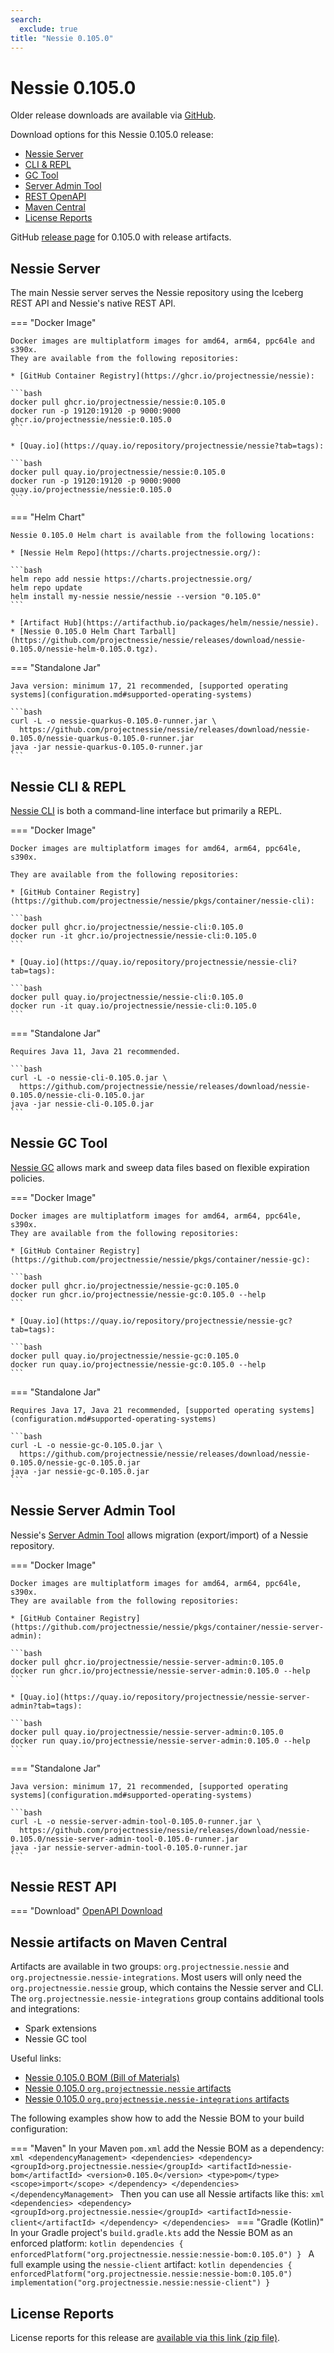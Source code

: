 ```yaml
---
search:
  exclude: true
title: "Nessie 0.105.0"
---
```


# Nessie 0.105.0

Older release downloads are available via [GitHub](https://github.com/projectnessie/nessie/releases).

Download options for this Nessie 0.105.0 release:

* [Nessie Server](#nessie-server)
* [CLI & REPL](#nessie-cli--repl)
* [GC Tool](#nessie-gc-tool)
* [Server Admin Tool](#nessie-server-admin-tool)
* [REST OpenAPI](#nessie-rest-api)
* [Maven Central](#nessie-artifacts-on-maven-central)
* [License Reports](#license-reports)

GitHub [release page](https://github.com/projectnessie/nessie/releases/tag/nessie-0.105.0) for 0.105.0 with release artifacts.

## Nessie Server

The main Nessie server serves the Nessie repository using the Iceberg REST API and Nessie's native REST API.

=== "Docker Image"

    Docker images are multiplatform images for amd64, arm64, ppc64le and s390x.
    They are available from the following repositories:

    * [GitHub Container Registry](https://ghcr.io/projectnessie/nessie):

    ```bash
    docker pull ghcr.io/projectnessie/nessie:0.105.0
    docker run -p 19120:19120 -p 9000:9000 ghcr.io/projectnessie/nessie:0.105.0
    ```

    * [Quay.io](https://quay.io/repository/projectnessie/nessie?tab=tags):

    ```bash
    docker pull quay.io/projectnessie/nessie:0.105.0
    docker run -p 19120:19120 -p 9000:9000 quay.io/projectnessie/nessie:0.105.0
    ```

=== "Helm Chart"

    Nessie 0.105.0 Helm chart is available from the following locations:

    * [Nessie Helm Repo](https://charts.projectnessie.org/):

    ```bash
    helm repo add nessie https://charts.projectnessie.org/
    helm repo update
    helm install my-nessie nessie/nessie --version "0.105.0"
    ```

    * [Artifact Hub](https://artifacthub.io/packages/helm/nessie/nessie).
    * [Nessie 0.105.0 Helm Chart Tarball](https://github.com/projectnessie/nessie/releases/download/nessie-0.105.0/nessie-helm-0.105.0.tgz).

=== "Standalone Jar"

    Java version: minimum 17, 21 recommended, [supported operating systems](configuration.md#supported-operating-systems)

    ```bash
    curl -L -o nessie-quarkus-0.105.0-runner.jar \
      https://github.com/projectnessie/nessie/releases/download/nessie-0.105.0/nessie-quarkus-0.105.0-runner.jar
    java -jar nessie-quarkus-0.105.0-runner.jar
    ```

## Nessie CLI & REPL

[Nessie CLI](cli.md) is both a command-line interface but primarily a REPL.

=== "Docker Image"

    Docker images are multiplatform images for amd64, arm64, ppc64le, s390x.

    They are available from the following repositories:

    * [GitHub Container Registry](https://github.com/projectnessie/nessie/pkgs/container/nessie-cli):

    ```bash
    docker pull ghcr.io/projectnessie/nessie-cli:0.105.0
    docker run -it ghcr.io/projectnessie/nessie-cli:0.105.0 
    ```

    * [Quay.io](https://quay.io/repository/projectnessie/nessie-cli?tab=tags):

    ```bash
    docker pull quay.io/projectnessie/nessie-cli:0.105.0
    docker run -it quay.io/projectnessie/nessie-cli:0.105.0
    ```

=== "Standalone Jar"

    Requires Java 11, Java 21 recommended.

    ```bash
    curl -L -o nessie-cli-0.105.0.jar \
      https://github.com/projectnessie/nessie/releases/download/nessie-0.105.0/nessie-cli-0.105.0.jar
    java -jar nessie-cli-0.105.0.jar
    ```

## Nessie GC Tool

[Nessie GC](gc.md) allows mark and sweep data files based on flexible expiration policies.

=== "Docker Image"

    Docker images are multiplatform images for amd64, arm64, ppc64le, s390x.
    They are available from the following repositories:

    * [GitHub Container Registry](https://github.com/projectnessie/nessie/pkgs/container/nessie-gc):

    ```bash
    docker pull ghcr.io/projectnessie/nessie-gc:0.105.0
    docker run ghcr.io/projectnessie/nessie-gc:0.105.0 --help
    ```

    * [Quay.io](https://quay.io/repository/projectnessie/nessie-gc?tab=tags):

    ```bash
    docker pull quay.io/projectnessie/nessie-gc:0.105.0
    docker run quay.io/projectnessie/nessie-gc:0.105.0 --help
    ```

=== "Standalone Jar"

    Requires Java 17, Java 21 recommended, [supported operating systems](configuration.md#supported-operating-systems)

    ```bash
    curl -L -o nessie-gc-0.105.0.jar \
      https://github.com/projectnessie/nessie/releases/download/nessie-0.105.0/nessie-gc-0.105.0.jar
    java -jar nessie-gc-0.105.0.jar
    ```

## Nessie Server Admin Tool

Nessie's [Server Admin Tool](export_import.md) allows migration (export/import) of a
Nessie repository.

=== "Docker Image"

    Docker images are multiplatform images for amd64, arm64, ppc64le, s390x.
    They are available from the following repositories:

    * [GitHub Container Registry](https://github.com/projectnessie/nessie/pkgs/container/nessie-server-admin):

    ```bash
    docker pull ghcr.io/projectnessie/nessie-server-admin:0.105.0
    docker run ghcr.io/projectnessie/nessie-server-admin:0.105.0 --help
    ```

    * [Quay.io](https://quay.io/repository/projectnessie/nessie-server-admin?tab=tags):

    ```bash
    docker pull quay.io/projectnessie/nessie-server-admin:0.105.0
    docker run quay.io/projectnessie/nessie-server-admin:0.105.0 --help
    ```

=== "Standalone Jar"

    Java version: minimum 17, 21 recommended, [supported operating systems](configuration.md#supported-operating-systems)

    ```bash
    curl -L -o nessie-server-admin-tool-0.105.0-runner.jar \
      https://github.com/projectnessie/nessie/releases/download/nessie-0.105.0/nessie-server-admin-tool-0.105.0-runner.jar
    java -jar nessie-server-admin-tool-0.105.0-runner.jar
    ```

## Nessie REST API

=== "Download"
    [OpenAPI Download](https://github.com/projectnessie/nessie/releases/download/nessie-0.105.0/nessie-openapi-0.105.0.yaml)

## Nessie artifacts on Maven Central

Artifacts are available in two groups: `org.projectnessie.nessie` and
`org.projectnessie.nessie-integrations`. Most users will only need the `org.projectnessie.nessie`
group, which contains the Nessie server and CLI. The `org.projectnessie.nessie-integrations` group
contains additional tools and integrations:

* Spark extensions
* Nessie GC tool

Useful links:

* [Nessie 0.105.0 BOM (Bill of Materials)](https://search.maven.org/artifact/org.projectnessie.nessie/nessie-bom/0.105.0/pom)
* [Nessie 0.105.0 `org.projectnessie.nessie` artifacts](https://search.maven.org/search?q=g:org.projectnessie.nessie%20v:0.105.0)
* [Nessie 0.105.0 `org.projectnessie.nessie-integrations` artifacts](https://search.maven.org/search?q=g:org.projectnessie.nessie-integrations%20v:0.105.0)

The following examples show how to add the Nessie BOM to your build configuration:

=== "Maven"
    In your Maven `pom.xml` add the Nessie BOM as a dependency:
    ```xml
    <dependencyManagement>
      <dependencies>
        <dependency>
          <groupId>org.projectnessie.nessie</groupId>
          <artifactId>nessie-bom</artifactId>
          <version>0.105.0</version>
          <type>pom</type>
          <scope>import</scope>
        </dependency>
      </dependencies>
    </dependencyManagement>
    ```
    Then you can use all Nessie artifacts like this:
    ```xml
    <dependencies>
      <dependency>
        <groupId>org.projectnessie.nessie</groupId>
        <artifactId>nessie-client</artifactId>
      </dependency>
    </dependencies>
    ```
=== "Gradle (Kotlin)"
    In your Gradle project's `build.gradle.kts` add the Nessie BOM as an enforced platform:
    ```kotlin
    dependencies {
      enforcedPlatform("org.projectnessie.nessie:nessie-bom:0.105.0")
    }
    ```
    A full example using the `nessie-client` artifact:
    ```kotlin
    dependencies {
      enforcedPlatform("org.projectnessie.nessie:nessie-bom:0.105.0")
      implementation("org.projectnessie.nessie:nessie-client")
    }
    ```

## License Reports

License reports for this release are [available via this link (zip file)](https://github.com/projectnessie/nessie/releases/download/nessie-0.105.0/nessie-aggregated-license-report-0.105.0.zip).
